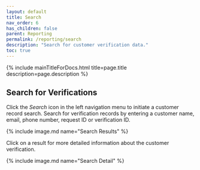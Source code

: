 ```yaml
---
layout: default
title: Search
nav_order: 6
has_children: false
parent: Reporting
permalink: /reporting/search
description: "Search for customer verification data."
toc: true
---
```


{% include mainTitleForDocs.html title=page.title description=page.description %}


## Search for Verifications

Click the *Search* icon in the left navigation menu to initiate a customer record search. Search for
verification records by entering a customer name, email, phone number, request ID or verification ID.


{% include image.md name="Search Results" %}

Click on a result for more detailed information about the customer verification.


{% include image.md name="Search Detail" %}
